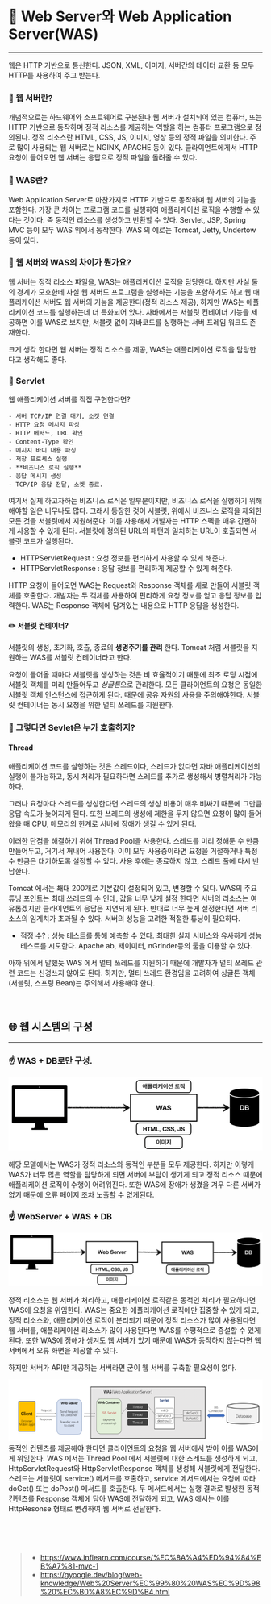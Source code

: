 # 📌 Web Server와 Web Application Server(WAS)
****


웹은 HTTP 기반으로 통신한다. JSON, XML, 이미지, 서버간의 데이터 교환 등 모두 HTTP를 사용하여 주고 받는다.


### 🤔 웹 서버란?
개념적으로는 하드웨어와 소프트웨어로 구분된다 웹 서버가 설치되어 있는 컴퓨터, 또는 HTTP 기반으로 동작하며 정적 리소스를 제공하는 역할을 하는 컴퓨터 프로그램으로 정의된다.
정적 리소스란 HTML, CSS, JS, 이미지, 영상 등의 정적 파일을 의미한다. 주로 많이 사용되는 웹 서버로는 NGINX, APACHE 등이 있다.
클라이언트에게서 HTTP 요청이 들어오면 웹 서버는 응답으로 정적 파일을 돌려줄 수 있다.

### 🤔 WAS란?
Web Application Server로 마찬가지로 HTTP 기반으로 동작하며 웹 서버의 기능을 포함한다. 가장 큰 차이는 프로그램 코드를 실행하여
애플리케이션 로직을 수행할 수 있다는 것이다. 즉 동적인 리소스를 생성하고 반환할 수 있다. Servlet, JSP, Spring MVC 등이 모두 WAS 위에서 동작한다.
WAS 의 예로는 Tomcat, Jetty, Undertow 등이 있다.

### 🤔 웹 서버와 WAS의 차이가 뭔가요?
웹 서버는 정적 리소스 파일을, WAS는 애플리케이션 로직을 담당한다. 하지만 사실 둘의 경계가 모호한데 사실 웹 서버도 프로그램을 실행하는 기능을 포함하기도 하고
웹 애플리케이션 서버도 웹 서버의 기능을 제공한다(정적 리소스 제공), 하지만 WAS는 애플리케이션 코드를 실행하는데 더 특화되어 있다.
자바에서는 서블릿 컨테이너 기능을 제공하면 이를 WAS로 보지만, 서블릿 없이 자바코드를 싱행하는 서버 프레임 워크도 존재한다.

크게 생각 한다면 웹 서버는 정적 리소스를 제공, WAS는 애플리케이션 로직을 담당한다고 생각해도 좋다.

### 🤔 Servlet
웹 애플리케이션 서버를 직접 구현한다면?
```
- 서버 TCP/IP 연결 대기, 소켓 연결
- HTTP 요청 메시지 파싱
- HTTP 메서드, URL 확인
- Content-Type 확인
- 메시지 바디 내용 파싱
- 저장 프로세스 실행
- **비즈니스 로직 실행**
- 응답 메시지 생성
- TCP/IP 응답 전달, 소켓 종료.
```
여기서 실제 하고자하는 비즈니스 로직은 일부분이지만, 비즈니스 로직을 실행하기 위해 해야할 일은 너무나도 많다.
그래서 등장한 것이 서블릿, 위에서 비즈니스 로직을 제외한 모든 것을 서블릿에서 지원해준다. 이를 사용해서 개발자는 HTTP 스펙을 매우 간편하게
사용할 수 있게 된다. 서블릿에 정의된 URL의 패턴과 일치하는 URL이 호출되면 서블릿 코드가 실행된다. 
- HTTPServletRequest : 요청 정보를 편리하게 사용할 수 있게 해준다.
- HTTPServletResponse : 응답 정보를 편리하게 제공할 수 있게 해준다.

HTTP 요청이 들어오면 WAS는 Request와 Response 객체를 새로 만들어 서블릿 객체를 호출한다. 개발자는 두 객체를 사용하여 편리하게 요청 정보를 얻고
응답 정보를 입력한다. WAS는 Response 객체에 담겨있는 내용으로 HTTP 응답을 생성한다. 

#### ✏️ 서블릿 컨테이너?
서블릿의 생성, 초기화, 호출, 종료의 **생명주기를 관리** 한다. Tomcat 처럼 서블릿을 지원하는 WAS를 서블릿 컨테이너라고 한다.

요청이 들어올 때마다 서블릿을 생성하는 것은 비 효율적이기 때문에 최초 로딩 시점에 서블릿 객체를 미리 만들어두고 *싱글톤*으로 관리한다.
모든 클라이언트의 요청은 동일한 서블릿 객체 인스턴스에 접근하게 된다. 때문에 공유 자원의 사용을 주의해야한다.
서블릿 컨테이너는 동시 요청을 위한 멀티 쓰레드를 지원한다.

### 🤔 그렇다면 Sevlet은 누가 호출하지?
#### Thread
애플리케이션 코드를 실행하는 것은 스레드이다, 스레드가 없다면 자바 애플리케이션의 실행이 불가능하고, 동시 처리가 필요하다면 스레드를 추가로 생성해서
병렬처리가 가능하다.

그러나 요청마다 스레드를 생성한다면 스레드의 생성 비용이 매우 비싸기 때문에 그만큼 응답 속도가 늦어지게 된다. 또한 쓰레드의 생성에 제한을 두지 않으면
요청이 많이 들어왔을 때 CPU, 메모리의 한계로 서버에 장애가 생길 수 있게 된다.

이러한 단점을 해결하기 위해 Thread Pool을 사용한다. 스레드를 미리 정해둔 수 만큼 만들어두고, 거기서 꺼내어 사용한다. 이미 모두 사용중이라면
요청을 거절하거나 특정 수 만큼은 대기하도록 설정할 수 있다. 사용 후에는 종료하지 않고, 스레드 풀에 다시 반납한다.

Tomcat 에서는 쵀대 200개로 기본값이 설정되어 있고, 변경할 수 있다. WAS의 주요 튜닝 포인트는 최대 쓰레드의 수 인데,
값을 너무 낮게 설정 한다면 서버의 리소스는 여유롭겠지만 클라이언트의 응답은 지연되게 된다. 반대로 너무 높게 설정한다면 서버 리소스의
임계치가 초과될 수 있다. 서버의 성능을 고려한 적절한 튜닝이 필요하다.
- 적정 수? : 성능 테스트를 통해 예측할 수 있다. 최대한 실제 서비스와 유사하게 성능 테스트를 시도한다.
Apache ab, 제이미터, nGrinder등의 툴을 이용할 수 있다.
  
아까 위에서 말했듯 WAS 에서 멀티 쓰레드를 지원하기 때문에 개발자가 멀티 쓰레드 관련 코드는 신경쓰지 않아도 된다.
하지만, 멀티 쓰레드 환경임을 고려하여 싱글톤 객체(서블릿, 스프링 Bean)는 주의해서 사용해야 한다.

<br>

## 🌐 웹 시스템의 구성
***
### ☝️ WAS + DB로만 구성.
![img.png](img/img_2.png)      

해당 모델에서는 WAS가 정적 리소스와 동적인 부분들 모두 제공한다. 하지만 이렇게 WAS가 너무 많은 역할을 담당하게 되면 서버에 부담이 생기게 되고
정적 리소스 때문에 애플리케이션 로직이 수행이 어려워진다. 또한 WAS에 장애가 생겼을 겨우 다른 서버가 없기 때문에 오류 페이지 조차 노출할 수 없게된다.


### ☝️ WebServer + WAS + DB
![img_1.png](img/img_3.png)  

정적 리소스는 웹 서버가 처리하고, 애플리케이션 로직같은 동적인 처리가 필요하다면 WAS에 요청을 위임한다. WAS는 중요한 애플리케이션 로직에만
집중할 수 있게 되고, 정적 리소스와, 애플리케이션 로직이 분리되기 때문에 정적 리소스가 많이 사용된다면 웹 서버를, 애플리케이션 리소스가 많이 사용된다면
WAS를 수평적으로 증설할 수 있게된다.
또한 WAS에 장애가 생겨도 웹 서버가 있기 때문에 WAS가 동작하지 않는다면 웹 서버에서 오류 화면을 제공할 수 있다.

하지만 서버가 API만 제공하는 서버라면 굳이 웹 서버를 구축할 필요성이 없다.

![img_2.png](img/img_4.png)    
동적인 컨텐츠를 제공해야 한다면 클라이언트의 요청을 웹 서버에서 받아 이를 WAS에게 위임한다.
WAS 에서는 Thread Pool 에서 서블릿에 대한 스레드를 생성하게 되고, HttpServletRequest와 HttpServletResponse 객체를 생성해 서블릿에게 전달한다.
스레드는 서블릿이 service() 메서드를 호출하고, service 메서드에서는 요청에 따라 doGet() 또는 doPost() 메서드를 호출한다.
두 메서드에서는 실행 결과로 발생한 동적 컨텐츠를 Response 객체에 담아 WAS에 전달하게 되고, WAS 에서는 이를 HttpResonse 형태로 변경하여 웹 서버로 전달한다.



 



<br><br><br>
> - https://www.inflearn.com/course/%EC%8A%A4%ED%94%84%EB%A7%81-mvc-1
> - https://gyoogle.dev/blog/web-knowledge/Web%20Server%EC%99%80%20WAS%EC%9D%98%20%EC%B0%A8%EC%9D%B4.html










